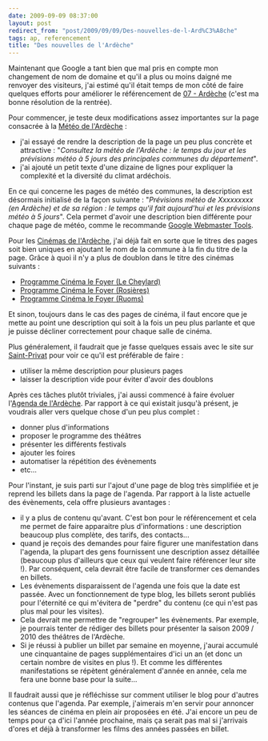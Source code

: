 ```yaml
---
date: 2009-09-09 08:37:00
layout: post
redirect_from: "post/2009/09/09/Des-nouvelles-de-l-Ard%C3%A8che"
tags: ap, referencement
title: "Des nouvelles de l'Ardèche"
---
```


Maintenant que Google a tant bien que mal pris en compte mon changement de
nom de domaine et qu'il a plus ou moins daigné me renvoyer des visiteurs, j'ai
estimé qu'il était temps de mon côté de faire quelques efforts pour améliorer
le référencement de [07 -
Ardèche](http://07-ardeche.com/) (c'est ma bonne résolution de la rentrée).

Pour commencer, je teste deux modifications assez importantes sur la page
consacrée à la [Météo de l'Ardèche](http://07-ardeche.com/ardeche/meteo.aspx) :

* j'ai essayé de rendre la description de la page un peu plus concrète et
attractive : "*Consultez la météo de l'Ardèche : le temps du jour
et les prévisions météo à 5 jours des principales communes du
département*".
* j'ai ajouté un petit texte d'une dizaine de lignes pour expliquer la
complexité et la diversité du climat ardéchois.

En ce qui concerne les pages de météo des communes, la description est
désormais initialisé de la façon suivante : "*Prévisions météo de
Xxxxxxxxx (en Ardèche) et de sa région : le temps qu'il fait aujourd'hui
et les prévisions météo à 5 jours*". Cela permet d'avoir une description
bien différente pour chaque page de météo, comme le recommande [Google Webmaster
Tools](http://www.google.com/webmasters/tools/).

Pour les [Cinémas de l'Ardèche](http://07-ardeche.com/ardeche/cinema.aspx), j'ai déjà fait en sorte que le titres des pages
soit bien uniques en ajoutant le nom de la commune à la fin du titre de la
page. Grâce à quoi il n'y a plus de doublon dans le titre des cinémas
suivants :

* [Programme Cinéma le Foyer (Le Cheylard)](http://07-ardeche.com/ardeche/cinema.aspx/le-cheylard-foyer)
* [Programme Cinéma le Foyer (Rosières)](http://07-ardeche.com/ardeche/cinema.aspx/rosieres-foyer)
* [Programme Cinéma le Foyer (Ruoms)](http://07-ardeche.com/ardeche/cinema.aspx/ruoms-foyer)

Et sinon, toujours dans le cas des pages de cinéma, il faut encore que je
mette au point une description qui soit à la fois un peu plus parlante et que
je puisse décliner correctement pour chaque salle de cinéma.

Plus généralement, il faudrait que je fasse quelques essais avec le site sur
[Saint-Privat](http://saint-privat.au-quotidien.info/)
pour voir ce qu'il est préférable de faire :

* utiliser la même description pour plusieurs pages
* laisser la description vide pour éviter d'avoir des doublons

Après ces tâches plutôt triviales, j'ai aussi commencé à faire évoluer
l'[Agenda de
l'Ardèche](http://07-ardeche.com/ardeche/agenda.aspx). Par rapport à ce qui existait jusqu'à présent, je voudrais aller
vers quelque chose d'un peu plus complet :

* donner plus d'informations
* proposer le programme des théâtres
* présenter les différents festivals
* ajouter les foires
* automatiser la répétition des évènements
* etc...

Pour l'instant, je suis parti sur l'ajout d'une page de blog très simplifiée
et je reprend les billets dans la page de l'agenda. Par rapport à la liste
actuelle des évènements, cela offre plusieurs avantages :

* il y a plus de contenu qu'avant. C'est bon pour le référencement et cela me
permet de faire apparaitre plus d'informations : une description beaucoup
plus complète, des tarifs, des contacts...
* quand je reçois des demandes pour faire figurer une manifestation dans
l'agenda, la plupart des gens fournissent une description assez détaillée
(beaucoup plus d'ailleurs que ceux qui veulent faire référencer leur site !).
Par conséquent, cela devrait être facile de transformer ces demandes en
billets.
* Les évènements disparaissent de l'agenda une fois que la date est passée.
Avec un fonctionnement de type blog, les billets seront publiés pour l'éternité
ce qui m'évitera de "perdre" du contenu (ce qui n'est pas plus mal pour les
visites).
* Cela devrait me permettre de "regrouper" les évènements. Par exemple, je
pourrais tenter de rédiger des billets pour présenter la saison 2009 / 2010 des
théâtres de l'Ardèche.
* Si je réussi à publier un billet par semaine en moyenne, j'aurai accumulé
une cinquantaine de pages supplémentaires d'ici un an (et donc un certain
nombre de visites en plus !). Et comme les différentes manifestations se
répètent généralement d'année en année, cela me fera une bonne base pour la
suite...

Il faudrait aussi que je réfléchisse sur comment utiliser le blog pour
d'autres contenus que l'agenda. Par exemple, j'aimerais m'en servir pour
annoncer les séances de cinéma en plein air proposées en été. J'ai encore un
peu de temps pour ça d'ici l'année prochaine, mais ça serait pas mal si
j'arrivais d'ores et déjà à transformer les films des années passées en
billet.
